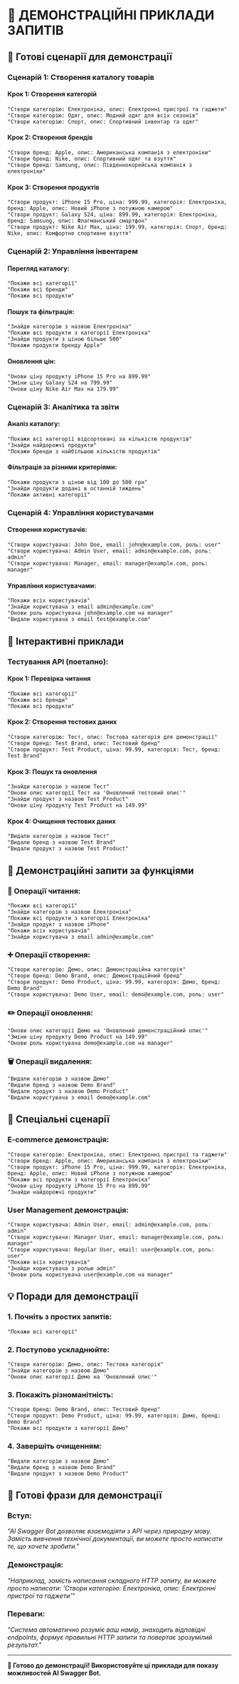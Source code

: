 # 🎯 ДЕМОНСТРАЦІЙНІ ПРИКЛАДИ ЗАПИТІВ

## 🚀 **Готові сценарії для демонстрації**

### **Сценарій 1: Створення каталогу товарів**

#### **Крок 1: Створення категорій**
```
"Створи категорію: Електроніка, опис: Електронні пристрої та гаджети"
"Створи категорію: Одяг, опис: Модний одяг для всіх сезонів"
"Створи категорію: Спорт, опис: Спортивний інвентар та одяг"
```

#### **Крок 2: Створення брендів**
```
"Створи бренд: Apple, опис: Американська компанія з електроніки"
"Створи бренд: Nike, опис: Спортивний одяг та взуття"
"Створи бренд: Samsung, опис: Південнокорейська компанія з електроніки"
```

#### **Крок 3: Створення продуктів**
```
"Створи продукт: iPhone 15 Pro, ціна: 999.99, категорія: Електроніка, бренд: Apple, опис: Новий iPhone з потужною камерою"
"Створи продукт: Galaxy S24, ціна: 899.99, категорія: Електроніка, бренд: Samsung, опис: Флагманський смартфон"
"Створи продукт: Nike Air Max, ціна: 199.99, категорія: Спорт, бренд: Nike, опис: Комфортне спортивне взуття"
```

### **Сценарій 2: Управління інвентарем**

#### **Перегляд каталогу:**
```
"Покажи всі категорії"
"Покажи всі бренди"
"Покажи всі продукти"
```

#### **Пошук та фільтрація:**
```
"Знайди категорію з назвою Електроніка"
"Покажи всі продукти з категорії Електроніка"
"Знайди продукти з ціною більше 500"
"Покажи продукти бренду Apple"
```

#### **Оновлення цін:**
```
"Онови ціну продукту iPhone 15 Pro на 899.99"
"Зміни ціну Galaxy S24 на 799.99"
"Онови ціну Nike Air Max на 179.99"
```

### **Сценарій 3: Аналітика та звіти**

#### **Аналіз каталогу:**
```
"Покажи всі категорії відсортовані за кількістю продуктів"
"Знайди найдорожчі продукти"
"Покажи бренди з найбільшою кількістю продуктів"
```

#### **Фільтрація за різними критеріями:**
```
"Покажи продукти з ціною від 100 до 500 грн"
"Знайди продукти додані в останній тиждень"
"Покажи активні категорії"
```

### **Сценарій 4: Управління користувачами**

#### **Створення користувачів:**
```
"Створи користувача: John Doe, email: john@example.com, роль: user"
"Створи користувача: Admin User, email: admin@example.com, роль: admin"
"Створи користувача: Manager, email: manager@example.com, роль: manager"
```

#### **Управління користувачами:**
```
"Покажи всіх користувачів"
"Знайди користувача з email admin@example.com"
"Онови роль користувача john@example.com на manager"
"Видали користувача з email test@example.com"
```

## 🎨 **Інтерактивні приклади**

### **Тестування API (поетапно):**

#### **Крок 1: Перевірка читання**
```
"Покажи всі категорії"
"Покажи всі бренди"
"Покажи всі продукти"
```

#### **Крок 2: Створення тестових даних**
```
"Створи категорію: Тест, опис: Тестова категорія для демонстрації"
"Створи бренд: Test Brand, опис: Тестовий бренд"
"Створи продукт: Test Product, ціна: 99.99, категорія: Тест, бренд: Test Brand"
```

#### **Крок 3: Пошук та оновлення**
```
"Знайди категорію з назвою Тест"
"Онови опис категорії Тест на 'Оновлений тестовий опис'"
"Знайди продукт з назвою Test Product"
"Онови ціну продукту Test Product на 149.99"
```

#### **Крок 4: Очищення тестових даних**
```
"Видали категорію з назвою Тест"
"Видали бренд з назвою Test Brand"
"Видали продукт з назвою Test Product"
```

## 🎯 **Демонстраційні запити за функціями**

### **📖 Операції читання:**
```
"Покажи всі категорії"
"Знайди категорію з назвою Електроніка"
"Покажи всі продукти з категорії Електроніка"
"Знайди продукт з назвою iPhone"
"Покажи всіх користувачів"
"Знайди користувача з email admin@example.com"
```

### **➕ Операції створення:**
```
"Створи категорію: Демо, опис: Демонстраційна категорія"
"Створи бренд: Demo Brand, опис: Демонстраційний бренд"
"Створи продукт: Demo Product, ціна: 99.99, категорія: Демо, бренд: Demo Brand"
"Створи користувача: Demo User, email: demo@example.com, роль: user"
```

### **✏️ Операції оновлення:**
```
"Онови опис категорії Демо на 'Оновлений демонстраційний опис'"
"Зміни ціну продукту Demo Product на 149.99"
"Онови роль користувача demo@example.com на manager"
```

### **🗑️ Операції видалення:**
```
"Видали категорію з назвою Демо"
"Видали бренд з назвою Demo Brand"
"Видали продукт з назвою Demo Product"
"Видали користувача з email demo@example.com"
```

## 🎨 **Спеціальні сценарії**

### **E-commerce демонстрація:**
```
"Створи категорію: Електроніка, опис: Електронні пристрої та гаджети"
"Створи бренд: Apple, опис: Американська компанія з електроніки"
"Створи продукт: iPhone 15 Pro, ціна: 999.99, категорія: Електроніка, бренд: Apple, опис: Новий iPhone з потужною камерою"
"Покажи всі продукти з категорії Електроніка"
"Онови ціну продукту iPhone 15 Pro на 899.99"
"Знайди найдорожчі продукти"
```

### **User Management демонстрація:**
```
"Створи користувача: Admin User, email: admin@example.com, роль: admin"
"Створи користувача: Manager User, email: manager@example.com, роль: manager"
"Створи користувача: Regular User, email: user@example.com, роль: user"
"Покажи всіх користувачів"
"Знайди користувача з ролью admin"
"Онови роль користувача user@example.com на manager"
```

## 💡 **Поради для демонстрації**

### **1. Почніть з простих запитів:**
```
"Покажи всі категорії"
```

### **2. Поступово ускладнюйте:**
```
"Створи категорію: Демо, опис: Тестова категорія"
"Знайди категорію з назвою Демо"
"Онови опис категорії Демо на 'Оновлений опис'"
```

### **3. Покажіть різноманітність:**
```
"Створи бренд: Demo Brand, опис: Тестовий бренд"
"Створи продукт: Demo Product, ціна: 99.99, категорія: Демо, бренд: Demo Brand"
"Покажи всі продукти з категорії Демо"
```

### **4. Завершіть очищенням:**
```
"Видали категорію з назвою Демо"
"Видали бренд з назвою Demo Brand"
"Видали продукт з назвою Demo Product"
```

## 🎉 **Готові фрази для демонстрації**

### **Вступ:**
*"AI Swagger Bot дозволяє взаємодіяти з API через природну мову. Замість вивчення технічної документації, ви можете просто написати те, що хочете зробити."*

### **Демонстрація:**
*"Наприклад, замість написання складного HTTP запиту, ви можете просто написати: 'Створи категорію: Електроніка, опис: Електронні пристрої та гаджети'"*

### **Переваги:**
*"Система автоматично розуміє ваш намір, знаходить відповідні endpoints, формує правильні HTTP запити та повертає зрозумілий результат."*

---

**🎯 Готово до демонстрації! Використовуйте ці приклади для показу можливостей AI Swagger Bot.**
